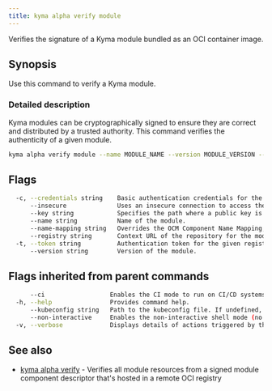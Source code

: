 ```yaml
---
title: kyma alpha verify module
---
```


Verifies the signature of a Kyma module bundled as an OCI container image.

## Synopsis

Use this command to verify a Kyma module.

### Detailed description

Kyma modules can be cryptographically signed to ensure they are correct and distributed by a trusted authority. This command verifies the authenticity of a given module.


```bash
kyma alpha verify module --name MODULE_NAME --version MODULE_VERSION --registry MODULE_REGISTRY [flags]
```

## Flags

```bash
  -c, --credentials string    Basic authentication credentials for the given registry in the user:password format
      --insecure              Uses an insecure connection to access the registry.
      --key string            Specifies the path where a public key is used for signing.
      --name string           Name of the module.
      --name-mapping string   Overrides the OCM Component Name Mapping, Use: "urlPath" or "sha256-digest". (default "urlPath")
      --registry string       Context URL of the repository for the module. The repository's URL is automatically added to the repository's contexts in the module.
  -t, --token string          Authentication token for the given registry (alternative to basic authentication).
      --version string        Version of the module.
```

## Flags inherited from parent commands

```bash
      --ci                  Enables the CI mode to run on CI/CD systems. It avoids any user interaction (such as no dialog prompts) and ensures that logs are formatted properly in log files (such as no spinners for CLI steps).
  -h, --help                Provides command help.
      --kubeconfig string   Path to the kubeconfig file. If undefined, Kyma CLI uses the KUBECONFIG environment variable, or falls back "/$HOME/.kube/config".
      --non-interactive     Enables the non-interactive shell mode (no colorized output, no spinner).
  -v, --verbose             Displays details of actions triggered by the command.
```

## See also

* [kyma alpha verify](kyma_alpha_verify.md)	 - Verifies all module resources from a signed module component descriptor that's hosted in a remote OCI registry

